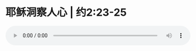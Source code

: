 # 耶稣洞察人心 | 约2:23-25

<audio style="width: 100%;" preload="false" controls controlslist="nodownload"><source src="http://file.simai.life/audio/mp3/old/24721.mp3" type="audio/mpeg">Your browser does not support the audio element.</audio>


